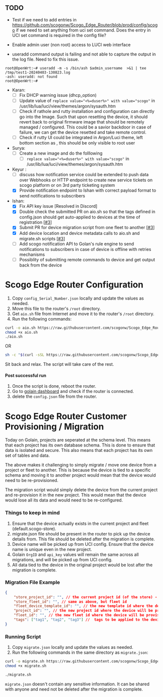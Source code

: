 ## TODO

- Test if we need to add entries in https://github.com/scogonw/Scogo_Edge_Router/blob/prod/config/scogo if we need to set anything from uci set command. Does the entry in UCI set command is required in the config file?
  
- Enable admin user (non root) access to LUCI web interface

- useradd command output is failing and not able to capture the output in the log file. Need to fix this issue.
```
root@OpenWrt:~# useradd -m -s /bin/ash $admin_username  >&1 | tee /tmp/test1-20240403-130823.log
-ash: useradd: not found
root@OpenWrt:~#
```

- Karan: 
    - [ ] Fix DHCP warning issue (dhcp_option)
    - [ ] Update value of `replace value="<%=duser%>" with value="scogo"` in /usr/lib/lua/luci/view/themes/argon/sysauth.htm
    - [ ] Check if rathole and rutty installation and configuration can directly go into the Image. Such that upon resetting the device, it should revert back to original firmware image that should be remotely managed / configured. This could be a savior backdoor in case of failure, we can get the device resetted and take remote control.
    - [ ] Check if rutty UI could be integrated in Argon/Luci theme, left bottom section as <Device Terminal>, this should be only visible to root user

- Surya:
  - [ ] Create a new image and do the folllowing
    - [ ]  `replace value="<%=duser%>" with value="scogo"` in /usr/lib/lua/luci/view/themes/argon/sysauth.htm

- Keyur : 
    - [ ] discuss how notification service could be extended to push data over Webhooks or HTTP endpoint to create new service tickets on scogo platform or on 3rd party ticketing system 
    - [x] Provide notification endpoint to Ishan with correct payload format to send notifications to subscribers

- Ishan: 
    - [x] Fix API key issue [Resolved in Discord]
    - [x] Double check the submitted PR on aio.sh so that the tags defined in config.json should get auto-applied to devices at the time of registration [[#3](https://github.com/scogonw/Scogo_Edge_Router/pull/3)]
    - [x] Submit PR for device migration script from one fleet to another [[#3](https://github.com/scogonw/Scogo_Edge_Router/pull/3)]
    - [x] Add device location and device metadata calls to aio.sh and migrate.sh scripts [[#3](https://github.com/scogonw/Scogo_Edge_Router/pull/3)]
    - [ ] Add scogo notification API to Golan's rule engine to send notifications to subscribers in case of device is offline with retries mechanisms
    - [ ] Possiblity of submitting remote commands to device and get output back from the device

# Scogo Edge Router Configuration
1. Copy `config_Serial_Number.json` locally and update the values as needed.
2. Move this file to the router's `/root` directory.
3. Get `aio.sh` file from Internet and move it to the router's `/root` directory.
4. Run the following commands:
```bash
curl -o aio.sh https://raw.githubusercontent.com/scogonw/Scogo_Edge_Router/prod/aio.sh
chmod +x aio.sh
./aio.sh
```
OR 
```bash
sh -c "$(curl -sSL https://raw.githubusercontent.com/scogonw/Scogo_Edge_Router/prod/aio.sh)"
```
Sit back and relax. The script will take care of the rest.
#### Post successful run
1. Once the script is done, reboot the router.
2. Go to [golain dashboard](https://scogo.golain.io) and check if the router is connected.
3. delete the `config.json` file from the router.


# Scogo Edge Router Customer Provisioning / Migration
Today on Golain, projects are seperated at the schema level. This means that each project has its own database schema. This is done to ensure that data is isolated and secure. This also means that each project has its own set of tables and data.

The above makes it challenging to simply migrate / move one device from a project or fleet to another. This is because the device is tied to a specific schema and moving it to another project would mean that the device would need to be re-provisioned.

The migration script would simply delete the device from the current project and re-provision it in the new project. This would mean that the device would lose all its data and would need to be re-configured.

### Things to keep in mind
1. Ensure that the device actually exists in the current project and fleet  (default.scogo-store).
2. migrate.json file should be present in the router to pick up the device details from. This file should be deleted after the migration is complete.
3. Device name will be picked up from UCI config. Ensure that the device name is unique even in the new project.
5. Golain `OrgID` and `api_key` values will remain the same across all migrations, and will be picked up from UCI config.
4. All data tied to the device in the original project would be lost after the migration is complete.

### Migration File Example

```json
{
    "store_project_id": "", // the current project id (of the store) - this is where the device is currently provisioned
    "store_fleet_id": "", // same as above, but fleet id
    "fleet_device_template_id": "", // the new template id where the device will be provisioned (can be copied from Blueprints on Golain Console)
    "project_id": "", // the new project id where the device will be provisioned
    "fleet_id": "", // the new fleet id where the device will be provisioned
    "tags": ["tag1", "tag2", "tag3"] //  tags to be applied to the device
}
```

### Running Script
1. Copy `migrate.json` locally and update the values as needed.
2. Run the following commands in the same directory as `migrate.json`:

```bash
curl -o migrate.sh https://raw.githubusercontent.com/scogonw/Scogo_Edge_Router/prod/migrate.sh
chmod +x migrate.sh

./migrate.sh
```

`migrate.json` doesn't contain any sensitive information. It can be shared with anyone and need not be deleted after the migration is complete.